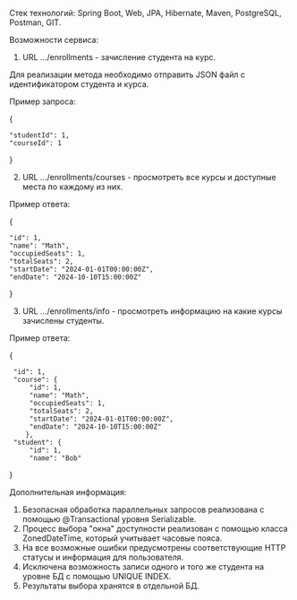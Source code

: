 Стек технологий: Spring Boot, Web, JPA, Hibernate, Maven, PostgreSQL, Postman, GIT.

Возможности сервиса:

1) URL .../enrollments - зачисление студента на курс. 

Для реализации метода необходимо отправить JSON файл с идентификатором студента и курса.

Пример запроса: 

{

    "studentId": 1,
    "courseId": 1
}

2) URL .../enrollments/courses - просмотреть все курсы и доступные места по каждому из них.

Пример ответа:

{

    "id": 1,
    "name": "Math",
    "occupiedSeats": 1,
    "totalSeats": 2,
    "startDate": "2024-01-01T00:00:00Z",
    "endDate": "2024-10-10T15:00:00Z"
}

3) URL .../enrollments/info - просмотреть информацию на какие курсы зачислены студенты. 

Пример ответа:

{

     "id": 1,
     "course": {
         "id": 1,
         "name": "Math",
         "occupiedSeats": 1,
         "totalSeats": 2,
         "startDate": "2024-01-01T00:00:00Z",
         "endDate": "2024-10-10T15:00:00Z"
        },
     "student": {
         "id": 1,
         "name": "Bob"
}

Дополнительная информация:

1. Безопасная обработка параллельных запросов реализована с помощью @Transactional уровня Serializable.
2. Процесс выбора "окна" доступности реализован с помощью класса ZonedDateTime, который учитывает часовые пояса.
3. На все возможные ошибки предусмотрены соответствующие HTTP статусы и информация для пользователя.
5. Исключена возможность записи одного и того же студента на уровне БД с помощью UNIQUE INDEX.
4. Результаты выбора хранятся в отдельной БД.
